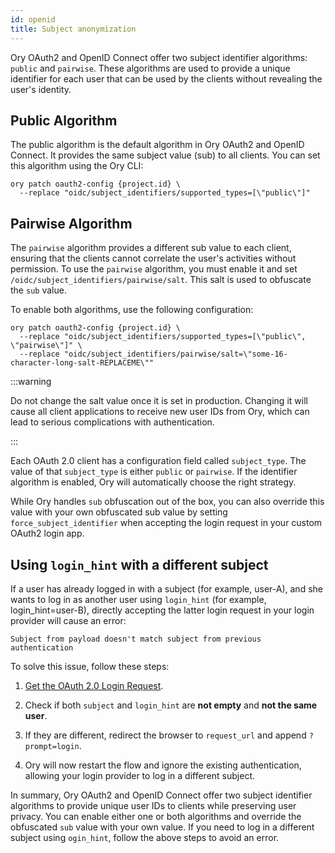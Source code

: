 ```yaml
---
id: openid
title: Subject anonymization
---
```


Ory OAuth2 and OpenID Connect offer two subject identifier algorithms: `public` and `pairwise`. These algorithms are used to
provide a unique identifier for each user that can be used by the clients without revealing the user's identity.

## Public Algorithm

The public algorithm is the default algorithm in Ory OAuth2 and OpenID Connect. It provides the same subject value (sub) to all
clients. You can set this algorithm using the Ory CLI:

```shell
ory patch oauth2-config {project.id} \
  --replace "oidc/subject_identifiers/supported_types=[\"public\"]"
```

## Pairwise Algorithm

The `pairwise` algorithm provides a different sub value to each client, ensuring that the clients cannot correlate the user's
activities without permission. To use the `pairwise` algorithm, you must enable it and set
`/oidc/subject_identifiers/pairwise/salt`. This salt is used to obfuscate the `sub` value.

To enable both algorithms, use the following configuration:

```shell
ory patch oauth2-config {project.id} \
  --replace "oidc/subject_identifiers/supported_types=[\"public\", \"pairwise\"]" \
  --replace "oidc/subject_identifiers/pairwise/salt=\"some-16-character-long-salt-REPLACEME\""
```

:::warning

Do not change the salt value once it is set in production. Changing it will cause all client applications to receive new user IDs
from Ory, which can lead to serious complications with authentication.

:::

Each OAuth 2.0 client has a configuration field called `subject_type`. The value of that `subject_type` is either `public` or
`pairwise`. If the identifier algorithm is enabled, Ory will automatically choose the right strategy.

While Ory handles `sub` obfuscation out of the box, you can also override this value with your own obfuscated sub value by setting
`force_subject_identifier` when accepting the login request in your custom OAuth2 login app.

## Using `login_hint` with a different subject

If a user has already logged in with a subject (for example, user-A), and she wants to log in as another user using `login_hint`
(for example, login_hint=user-B), directly accepting the latter login request in your login provider will cause an error:

```
Subject from payload doesn't match subject from previous authentication
```

To solve this issue, follow these steps:

1. [Get the OAuth 2.0 Login Request](../../reference/api#tag/oAuth2/operation/getOAuth2LoginRequest).
2. Check if both `subject` and `login_hint` are **not empty** and **not the same user**.
3. If they are different, redirect the browser to `request_url` and append `?prompt=login`.

4. Ory will now restart the flow and ignore the existing authentication, allowing your login provider to log in a different
   subject.

In summary, Ory OAuth2 and OpenID Connect offer two subject identifier algorithms to provide unique user IDs to clients while
preserving user privacy. You can enable either one or both algorithms and override the obfuscated `sub` value with your own value.
If you need to log in a different subject using `ogin_hint`, follow the above steps to avoid an error.
